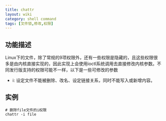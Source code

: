 ```yaml
---
title: chattr
layout: wiki
category: shell command
tags: [文件锁,修改,权限]
---
```



## 功能描述

Linux下的文件，除了常规的9项权限外，还有一些权限是隐藏的，且这些权限很多是由内核直接实现的，因此实现上会使用ioctl系统调用去直接修改内核参数。不同发行版支持的权限可能不一样，以下是一些可修改的参数

* i: 设定文件不能被删除、改名、设定链接关系，同时不能写入或新增内容。


## 实例

~~~
# 删除file文件的i权限
chattr -i file
~~~